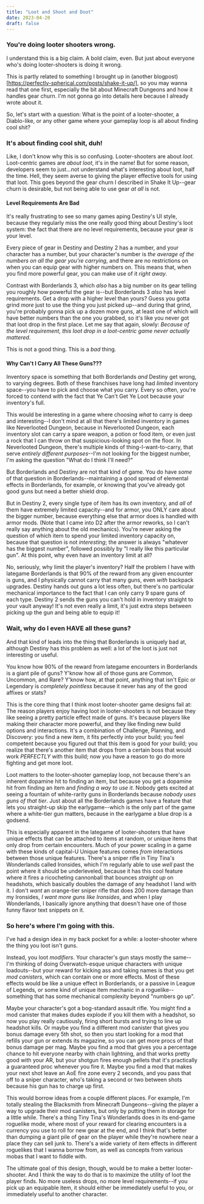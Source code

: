 ```yaml
---
title: "Loot and Shoot and Doot"
date: 2023-04-20
draft: false
---
```

### You're doing looter shooters wrong.
I understand this is a big claim. A bold claim, even. But just about everyone who's doing looter-shooters is doing it wrong. 

This is partly related to something I brought up in (another blogpost)[https://perfectly-spherical.com/posts/shake-it-up/], so you may wanna read that one first, especially the bit about Minecraft Dungeons and how it handles gear churn. I'm not gonna go into details here because I already wrote about it.

So, let's start with a question: What is the point of a looter-shooter, a Diablo-like, or any other game where your gameplay loop is all about finding cool shit?

### It's about finding cool shit, duh!
Like, I don't know why this is so confusing. Looter-shooters are about *loot*. Loot-centric games are *about loot*, it's in the name! But for some reason, developers seem to just...not understand what's interesting about loot, half the time. Hell, they seem averse to giving the player effective tools for using that loot. This goes beyond the gear churn I described in Shake It Up--gear churn is desirable, but not being able to use gear *at all* is not.

#### Level Requirements Are Bad
It's really frustrating to see so many games aping Destiny's UI style, because they regularly miss the one really good thing about Destiny's loot system: the fact that there are no level requirements, because your gear *is* your level.

Every piece of gear in Destiny and Destiny 2 has a number, and your character has a number, but your character's number is *the average of the numbers on all the gear you're carrying*, and there are no restrictions on when you can equip gear with higher numbers on. This means that, when you find more powerful gear, you can make use of it *right away*.

Contrast with Borderlands 3, which *also* has a big number on its gear telling you roughly how powerful the gear is--but Borderlands 3 *also* has level requirements. Get a drop with a higher level than yours? Guess you gotta grind *more* just to use the thing you just picked up--and during that grind, you're probably gonna pick up a dozen more guns, at least one of which will have better numbers than the one you grabbed, so it's like you never got that loot drop in the first place. Let me say that again, slowly: *Because of the level requirement, this loot drop in a loot-centric game never actually mattered*.

This is not a good thing. This is a *bad* thing.

#### Why Can't I Carry All These Guns???
Inventory space is something that both Borderlands *and* Destiny get wrong, to varying degrees. Both of these franchises have long had *limited* inventory space--you have to pick and choose what you carry. Every so often, you're forced to contend with the fact that Ye Can't Get Ye Loot because your inventory's full. 

This would be interesting in a game where choosing *what* to carry is deep and interesting--I don't mind at all that there's limited inventory in games like Neverlooted Dungeon, because in Neverlooted Dungeon, each inventory slot can carry a spare weapon, a potion or food item, or even just a rock that I can throw on that suspicious-looking spot on the floor. In Neverlooted Dungeon, there's multiple kinds of thing-I-want-to-carry, that serve *entirely different purposes*--I'm not looking for the biggest number, I'm asking the question "What do I think I'll need?"

But Borderlands and Destiny are not that kind of game. You do have *some* of that question in Borderlands--maintaining a good spread of elemental effects in Borderlands, for example, or knowing that you've already got good guns but need a better shield drop.

But in Destiny 2, every single type of item has its own inventory, and *all* of them have extremely limited capacity--and for armor, you ONLY care about the bigger number, because everything else that armor does is handled with armor mods. (Note that I came into D2 after the armor reworks, so I can't really say anything about the old mechanics). You're never asking the question of which item to spend your limited inventory capacity on, because that question is not *interesting*; the answer is always "whatever has the biggest number", followed possibly by "I really like this particular gun". At this point, why even have an inventory limit at all?

No, seriously, why limit the player's inventory? Half the problem I have with lategame Borderlands is that 90% of the reward from any given encounter is guns, and I physically cannot carry that many guns, even *with* backpack upgrades. Destiny hands out guns a lot less often, but there's no particular mechanical importance to the fact that I can only carry 9 spare guns of each type. Destiny 2 sends the guns you can't hold in inventory straight to your vault anyway! It's not even really a limit, it's just extra steps between picking up the gun and being able to equip it!

### Wait, why do I even HAVE all these guns?
And that kind of leads into the thing that Borderlands is uniquely bad at, although Destiny has this problem as well: a lot of the loot is just not interesting or useful.

You know how 90% of the reward from lategame encounters in Borderlands is a giant pile of guns? Y'know how all of those guns are Common, Uncommon, and Rare? Y'know how, at that point, anything that isn't Epic or Legendary is *completely pointless* because it never has any of the good affixes or stats?

This is the core thing that I think most looter-shooter game designs fail at: The reason players enjoy having loot in looter-shooters is not because they like seeing a pretty particle effect made of guns. It's because players like making their character more powerful, and they like finding new build options and interactions. It's a combination of Challenge, Planning, and Discovery: you find a new item, it fits perfectly into your build; you feel competent because you figured out that this item is good for your build; you realize that there's another item that drops from a certain boss that would work *PERFECTLY* with this build; now you have a reason to go do more fighting and get more loot. 

Loot matters to the looter-shooter gameplay loop, not because there's an inherent dopamine hit to finding an item, but because you get a dopamine hit from finding an item and *finding a way to use it*. Nobody gets excited at seeing a fountain of white-rarity guns in Borderlands because *nobody uses guns of that tier*. Just about all the Borderlands games have a feature that lets you straight-up skip the earlygame--which is the only part of the game where a white-tier gun matters, because in the earlygame a blue drop is a godsend.

This is especially apparent in the lategame of looter-shooters that have unique effects that can be attached to items at random, or unique items that only drop from certain encounters. Much of your power scaling in a game with these kinds of capital-U Unique features comes *from* interactions between those unique features. There's a sniper rifle in Tiny Tina's Wonderlands called Ironsides, which I'm regularly able to use *well* past the point where it should be underleveled, because it has this cool feature where it fires a ricocheting cannonball that bounces *straight up* on headshots, which basically doubles the damage of any headshot I land with it. I don't *want* an orange-tier sniper rifle that does 200 more damage than my Ironsides, *I want more guns like Ironsides*, and when I play Wonderlands, I basically ignore anything that doesn't have one of those funny flavor text snippets on it.

### So here's where I'm going with this.
I've had a design idea in my back pocket for a while: a looter-shooter where the thing you loot isn't guns.

Instead, you loot *modifiers*. Your character's gun stays mostly the same--I'm thinking of doing Overwatch-esque unique characters with unique loadouts--but your reward for kicking ass and taking names is that you get *mod canisters*, which can contain one or more effects. Most of these effects would be like a unique effect in Borderlands, or a passive in League of Legends, or some kind of unique item mechanic in a roguelike--something that has some mechanical complexity beyond "numbers go up".

Maybe your character's got a bog-standard assault rifle. You might find a mod canister that makes dudes explode if you kill them with a headshot, so now you play really cautiously, firing short bursts and trying to line up headshot kills. Or maybe you find a different mod canister that gives you bonus damage every 5th shot, so then you start looking for a mod that refills your gun or extends its magazine, so you can get more procs of that bonus damage per mag. Maybe you find a mod that gives you a percentage chance to hit everyone nearby with chain lightning, and that works pretty good with your AR, but your shotgun fires enough pellets that it's practically a guaranteed proc whenever you fire it. Maybe you find a mod that makes your next shot leave an AoE fire zone every 2 seconds, and you pass that off to a sniper character, who's taking a second or two between shots because his gun has to charge up first.

This would borrow ideas from a couple different places. For example, I'm totally stealing the Blacksmith from Minecraft Dungeons--giving the player a way to upgrade their mod canisters, but only by putting them in storage for a little while. There's a thing Tiny Tina's Wonderlands does in its end-game roguelike mode, where most of your reward for clearing encounters is a currency you use to roll for new gear at the end, and I think that's better than dumping a giant pile of gear on the player while they're nowhere near a place they can sell junk to. There's a wide variety of item effects in different roguelikes that I wanna borrow from, as well as concepts from various mobas that I want to fiddle with.

The ultimate goal of this design, though, would be to make a better looter-shooter. And I think the way to do that is to maximize the utility of loot the player finds. No more useless drops, no more level requirements--if you pick up an equipable item, it should either be immediately useful to you, or immediately useful to another character.